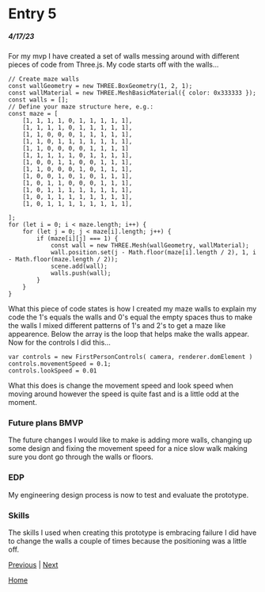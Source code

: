 # Entry 5
##### 4/17/23
For my mvp I have created a set of walls messing around with different pieces of code from Three.js. My code starts off with the walls...
```Js
// Create maze walls
const wallGeometry = new THREE.BoxGeometry(1, 2, 1);
const wallMaterial = new THREE.MeshBasicMaterial({ color: 0x333333 });
const walls = [];
// Define your maze structure here, e.g.:
const maze = [
    [1, 1, 1, 1, 0, 1, 1, 1, 1, 1],
    [1, 1, 1, 1, 0, 1, 1, 1, 1, 1],
    [1, 1, 0, 0, 0, 1, 1, 1, 1, 1],
    [1, 1, 0, 1, 1, 1, 1, 1, 1, 1],
    [1, 1, 0, 0, 0, 0, 1, 1, 1, 1]
    [1, 1, 1, 1, 1, 0, 1, 1, 1, 1],
    [1, 0, 0, 1, 1, 0, 0, 1, 1, 1],
    [1, 1, 0, 0, 0, 1, 0, 1, 1, 1],
    [1, 0, 0, 1, 0, 1, 0, 1, 1, 1],
    [1, 0, 1, 1, 0, 0, 0, 1, 1, 1],
    [1, 0, 1, 1, 1, 1, 1, 1, 1, 1],
    [1, 0, 1, 1, 1, 1, 1, 1, 1, 1],
    [1, 0, 1, 1, 1, 1, 1, 1, 1, 1],

];
for (let i = 0; i < maze.length; i++) {
    for (let j = 0; j < maze[i].length; j++) {
        if (maze[i][j] === 1) {
            const wall = new THREE.Mesh(wallGeometry, wallMaterial);
            wall.position.set(j - Math.floor(maze[i].length / 2), 1, i - Math.floor(maze.length / 2));
            scene.add(wall);
            walls.push(wall);
        }
    }
}
```
What this piece of code states is how I created my maze walls to explain my code the 1's equals the walls and 0's equal the empty spaces thus to make the walls I mixed different patterns of 1's and 2's to get a maze like appearence. Below the array is the loop that helps make the walls appear. Now for the controls I did this...
```Js
var controls = new FirstPersonControls( camera, renderer.domElement )
controls.movementSpeed = 0.1;
controls.lookSpeed = 0.01
```
What this does is change the movement speed and look speed when moving around however the speed is quite fast and is a little odd at the moment.

### Future plans BMVP
The future changes I would like to make is adding more walls, changing up some design and fixing the movement speed for a nice slow walk making sure you dont go through the walls or floors.

### EDP
My engineering design process is now to test and evaluate the prototype.

### Skills
The skills I used when creating this prototype is embracing failure I did have to change the walls a couple of times because the positioning was a little off.


[Previous](entry04.md) | [Next](entry06.md)

[Home](../README.md)